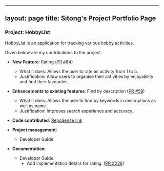 ---
layout: page
title: Sitong's Project Portfolio Page
 ---

### Project: HobbyList

HobbyList is an application for tracking various hobby activities.

Given below are my contributions to the project.

* **New Feature**: Rating ([PR #84](https://github.com/AY2223S1-CS2103T-T12-3/tp/pull/84))
    * What it does: Allows the user to rate an activity from 1 to 5.
    * Justification: Allow users to organise their activities by enjoyability and find their favourites.

* **Enhancements to existing features**: Find by description ([PR #59](https://github.com/AY2223S1-CS2103T-T12-3/tp/pull/59))
    * What it does: Allows the user to find by keywords in descriptions as well as name.
    * Justification: Improves search experience and accuracy.

* **Code contributed**: [RepoSense link](https://nus-cs2103-ay2223s1.github.io/tp-dashboard/?search=o-ohst&breakdown=true)

* **Project management**:
    * Developer Guide

* **Documentation**:
    * Developer Guide:
        * Add implementation details for rating. ([PR #228](https://github.com/AY2223S1-CS2103T-T12-3/tp/pull/228))
